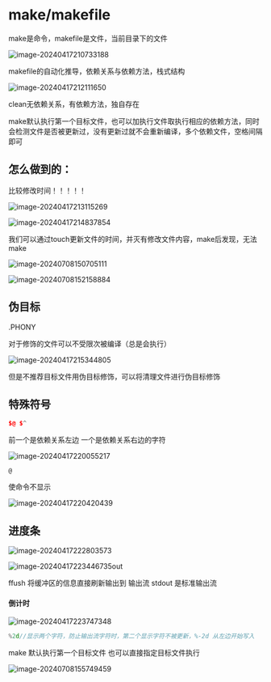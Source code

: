 # make/makefile

make是命令，makefile是文件，当前目录下的文件

![image-20240417210733188](C:\Users\30780\AppData\Roaming\Typora\typora-user-images\image-20240417210733188.png)

makefile的自动化推导，依赖关系与依赖方法，栈式结构

![image-20240417212111650](C:\Users\30780\AppData\Roaming\Typora\typora-user-images\image-20240417212111650.png)

clean无依赖关系，有依赖方法，独自存在

make默认执行第一个目标文件，也可以加执行文件取执行相应的依赖方法，同时会检测文件是否被更新过，没有更新过就不会重新编译，多个依赖文件，空格间隔即可

## 怎么做到的：

比较修改时间！！！！！

![image-20240417213115269](C:\Users\30780\AppData\Roaming\Typora\typora-user-images\image-20240417213115269.png)

![image-20240417214837854](C:\Users\30780\AppData\Roaming\Typora\typora-user-images\image-20240417214837854.png)

我们可以通过touch更新文件的时间，并灭有修改文件内容，make后发现，无法make

![image-20240708150705111](C:\Users\30780\AppData\Roaming\Typora\typora-user-images\image-20240708150705111.png)



![image-20240708152158884](C:\Users\30780\AppData\Roaming\Typora\typora-user-images\image-20240708152158884.png)

## 伪目标

.PHONY

对于修饰的文件可以不受限次被编译（总是会执行）

![image-20240417215344805](C:\Users\30780\AppData\Roaming\Typora\typora-user-images\image-20240417215344805.png)

但是不推荐目标文件用伪目标修饰，可以将清理文件进行伪目标修饰

## 特殊符号

```c++
$@ $^
```

前一个是依赖关系左边  一个是依赖关系右边的字符

![image-20240417220055217](C:\Users\30780\AppData\Roaming\Typora\typora-user-images\image-20240417220055217.png)

```
@
```

使命令不显示

![image-20240417220420439](C:\Users\30780\AppData\Roaming\Typora\typora-user-images\image-20240417220420439.png)

## 进度条

![image-20240417222803573](C:\Users\30780\AppData\Roaming\Typora\typora-user-images\image-20240417222803573.png)

![image-20240417223446735](C:\Users\30780\AppData\Roaming\Typora\typora-user-images\image-20240417223446735.png)out

ffush  将缓冲区的信息直接刷新输出到 输出流  stdout 是标准输出流

#### 倒计时

![image-20240417223747348](C:\Users\30780\AppData\Roaming\Typora\typora-user-images\image-20240417223747348.png)

```c++
%2d//显示两个字符，防止输出流字符时，第二个显示字符不被更新，%-2d 从左边开始写入
```

make 默认执行第一个目标文件  也可以直接指定目标文件执行

![image-20240708155749459](C:\Users\30780\AppData\Roaming\Typora\typora-user-images\image-20240708155749459.png)
